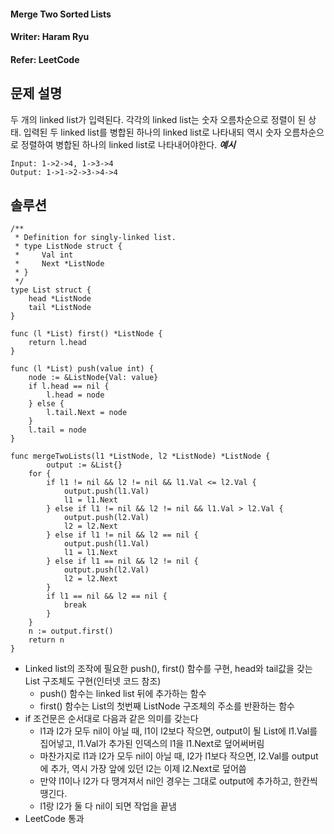 #### Merge Two Sorted Lists
#### Writer: Haram Ryu
#### Refer: LeetCode

## 문제 설명
두 개의 linked list가 입력된다. 각각의 linked list는 숫자 오름차순으로 정렬이 된 상태. 입력된 두 linked list를 병합된 하나의 linked list로 나타내되 역시 숫자 오름차순으로 정렬하여 병합된 하나의 linked list로 나타내어야한다.
***예시***
```
Input: 1->2->4, 1->3->4
Output: 1->1->2->3->4->4
```
## 솔루션
```
/**
 * Definition for singly-linked list.
 * type ListNode struct {
 *     Val int
 *     Next *ListNode
 * }
 */
type List struct {
	head *ListNode
	tail *ListNode
}

func (l *List) first() *ListNode {
	return l.head
}

func (l *List) push(value int) {
	node := &ListNode{Val: value}
	if l.head == nil {
		l.head = node
	} else {
		l.tail.Next = node
	}
	l.tail = node
}

func mergeTwoLists(l1 *ListNode, l2 *ListNode) *ListNode {
    	output := &List{}
	for {
		if l1 != nil && l2 != nil && l1.Val <= l2.Val {
			output.push(l1.Val)
			l1 = l1.Next
		} else if l1 != nil && l2 != nil && l1.Val > l2.Val {
			output.push(l2.Val)
			l2 = l2.Next
		} else if l1 != nil && l2 == nil {
			output.push(l1.Val)
			l1 = l1.Next
		} else if l1 == nil && l2 != nil {
			output.push(l2.Val)
			l2 = l2.Next
		}
		if l1 == nil && l2 == nil {
			break
		}
	}
	n := output.first()
    return n
}
```
- Linked list의 조작에 필요한 push(), first() 함수를 구현, head와 tail값을 갖는 List 구조체도 구현(인터넷 코드 참조)
    - push() 함수는 linked list 뒤에 추가하는 함수
    - first() 함수는 List의 첫번째 ListNode 구조체의 주소를 반환하는 함수
- if 조건문은 순서대로 다음과 같은 의미를 갖는다
    - l1과 l2가 모두 nil이 아닐 때, l1이 l2보다 작으면, output이 될 List에 l1.Val를 집어넣고, l1.Val가 추가된 인덱스의 l1을 l1.Next로 덮어써버림
    - 마찬가지로 l1과 l2가 모두 nil이 아닐 때, l2가 l1보다 작으면, l2.Val를 output에 추가, 역시 가장 앞에 있던 l2는 이제 l2.Next로 덮어씀
    - 만약 l1이나 l2가 다 땡겨져서 nil인 경우는 그대로 output에 추가하고, 한칸씩 땡긴다.
    - l1랑 l2가 둘 다 nil이 되면 작업을 끝냄
- LeetCode 통과
